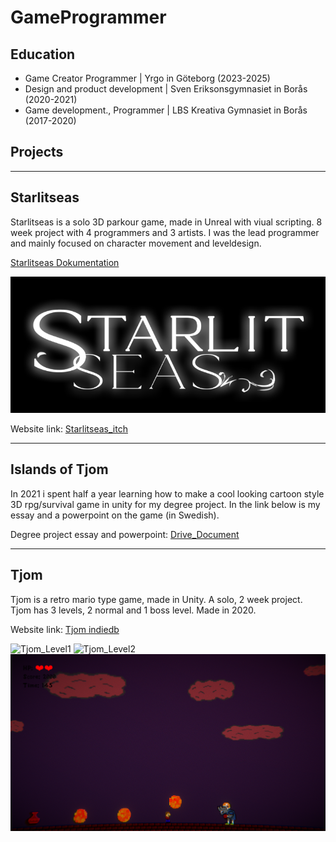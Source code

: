 # GameProgrammer

## Education
- Game Creator Programmer | Yrgo in Göteborg (2023-2025)
- Design and product development | Sven Eriksonsgymnasiet in Borås (2020-2021)
- Game development., Programmer | LBS Kreativa Gymnasiet in Borås (2017-2020)

## Projects
__________________________________________________________________________________________________________________________________________________________________________________________________________________________________________________________
## Starlitseas
Starlitseas is a solo 3D parkour game, made in Unreal with viual scripting. 8 week project with 4 programmers and 3 artists. I was the lead programmer and mainly focused on character movement and leveldesign.

[Starlitseas Dokumentation](https://gankare.github.io/Starlitseas_Dokumentation/)

![Starlitseas_Title](/Assests/Starlitseas_Title.png)

Website link: [Starlitseas_itch](https://yrgo-game-creator.itch.io/starlit-seas)

__________________________________________________________________________________________________________________________________________________________________________________________________________________________________________________________
## Islands of Tjom
In 2021 i spent half a year learning how to make a cool looking cartoon style 3D rpg/survival game in unity for my degree project. 
In the link below is my essay and a powerpoint on the game (in Swedish).

Degree project essay and powerpoint: [Drive_Document](https://drive.google.com/drive/folders/1aACRJVYvIYw3PrxSMH7jPCPunhG_WQpW)
__________________________________________________________________________________________________________________________________________________________________________________________________________________________________________________________
## Tjom
Tjom is a retro mario type game, made in Unity. A solo, 2 week project. Tjom has 3 levels, 2 normal and 1 boss level. Made in 2020.

Website link: [Tjom indiedb](https://www.indiedb.com/games/tjom/downloads/tjom)

![Tjom_Level1](/Assests/Tjom_Level1.png)
![Tjom_Level2](/Assests/Tjom_Level2.png)
![Tjom_Level3](/Assests/Tjom_Level3.png)


